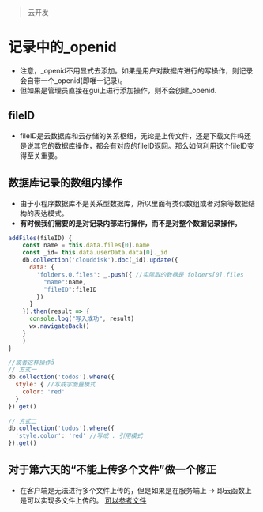 > 云开发

# 记录中的_openid
* 注意，_openid不用显式去添加。如果是用户对数据库进行的写操作，则记录会自带一个_openid(即唯一记录)。
* 但如果是管理员直接在gui上进行添加操作，则不会创建_openid.



## fileID
* fileID是云数据库和云存储的关系枢纽，无论是上传文件，还是下载文件吗还是说其它的数据库操作，都会有对应的fileID返回。那么如何利用这个fileID变得至关重要。


##  数据库记录的数组内操作
* 由于小程序数据库不是关系型数据库，所以里面有类似数组或者对象等数据结构的表达模式。
* **有时候我们需要的是对记录内部进行操作，而不是对整个数据记录操作。**
```js
addFiles(fileID) {
    const name = this.data.files[0].name
    const _id= this.data.userData.data[0]._id
    db.collection('clouddisk').doc(_id).update({
      data: {
        'folders.0.files': _.push({ //实际取的数据是 folders[0].files 
          "name":name,
          "fileID":fileID
        })
      }
    }).then(result => {
      console.log("写入成功", result)
      wx.navigateBack()
    }
    )
}

//或者这样操作å
// 方式一
db.collection('todos').where({
  style: { //写成字面量模式
    color: 'red'
  }
}).get()
 
// 方式二
db.collection('todos').where({
  'style.color': 'red' //写成 . 引用模式
}).get()

```


## 对于第六天的“不能上传多个文件”做一个修正
* 在客户端是无法进行多个文件上传的，但是如果是在服务端上 -> 即云函数上是可以实现多文件上传的。
[可以参考文件](https://tencentcloudbase.github.io/handbook/tcb24.html)
